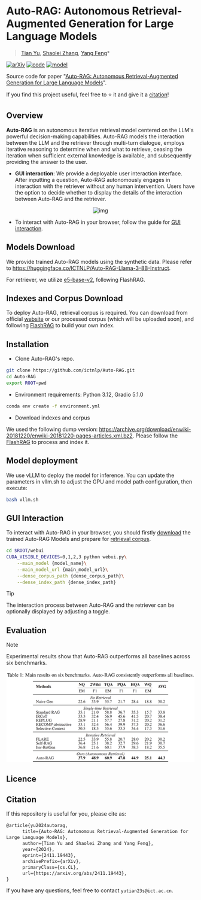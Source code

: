 # Auto-RAG: Autonomous Retrieval-Augmented Generation for Large Language Models

> [Tian Yu](https://tianyu0313.github.io/), [Shaolei Zhang](https://zhangshaolei1998.github.io/), [Yang Feng](https://people.ucas.edu.cn/~yangfeng?language=en)*

[![arXiv](https://img.shields.io/badge/arXiv-2411.19443-b31b1b.svg?logo=arXiv)](https://arxiv.org/abs/2411.19443)
[![code](https://img.shields.io/badge/Github-Code-keygen.svg?logo=github)](https://github.com/ictnlp/Auto-RAG)
[![model](https://img.shields.io/badge/%F0%9F%A4%97%20Hugging_Face-Model-blue.svg)](https://huggingface.co/ICTNLP/Auto-RAG)

Source code for paper "[Auto-RAG: Autonomous Retrieval-Augmented Generation for Large Language Models](https://arxiv.org/abs/2411.19443)".

If you find this project useful, feel free to ⭐️ it and give it a [citation](#citation)!


## Overview

**Auto-RAG** is an autonomous iterative retrieval model centered on the LLM's powerful decision-making capabilities. Auto-RAG models the interaction between the LLM and the retriever through multi-turn dialogue, employs iterative reasoning to determine when and what to retrieve, ceasing the iteration when sufficient external knowledge is available, and subsequently providing the answer to the user.

- **GUI interaction**: We provide a deployable user interaction interface. After inputting a question, Auto-RAG autonomously engages in interaction with the retriever without any human intervention. Users have the option to decide whether to display the details of the interaction between Auto-RAG and the retriever.

<div  align="center">   
  <img src="./assets/auto-rag.gif" alt="img" width="90%" />
</div>


- To interact with Auto-RAG in your browser, follow the guide for [GUI interaction](#gui-interaction).


## Models Download

We provide trained Auto-RAG models using the synthetic data. Please refer to https://huggingface.co/ICTNLP/Auto-RAG-Llama-3-8B-Instruct.

For retriever, we utilize [e5-base-v2](https://huggingface.co/intfloat/e5-base-v2), following FlashRAG.

## Indexes and Corpus Download

To deploy Auto-RAG, retrieval corpus is required. You can download from official [website](https://archive.org/download/enwiki-20181220/enwiki-20181220-pages-articles.xml.bz2) or our processed corpus (which will be uploaded soon), and following [FlashRAG](https://github.com/RUC-NLPIR/FlashRAG/blob/main/docs/building-index.md) to build your own index. 

## Installation

- Clone Auto-RAG's repo.

```bash
git clone https://github.com/ictnlp/Auto-RAG.git
cd Auto-RAG
export ROOT=pwd
```

- Environment requirements: Python 3.12, Gradio 5.1.0

```bash
conda env create -f environment.yml
```

- Download indexes and corpus

We used the following dump version: https://archive.org/download/enwiki-20181220/enwiki-20181220-pages-articles.xml.bz2. Please follow the [FlashRAG](https://github.com/RUC-NLPIR/FlashRAG/blob/main/docs/process-wiki.md) to process and index it.


## Model deployment

We use vLLM to deploy the model for inference. You can update the parameters in vllm.sh to adjust the GPU and model path configuration, then execute:

```bash
bash vllm.sh
```


## GUI Interaction

To interact with Auto-RAG in your browser, you should firstly [download](#models-download) the trained Auto-RAG Models and prepare for [retrieval corpus](#indexes-and-corpus-download).

```bash
cd $ROOT/webui
CUDA_VISIBLE_DEVICES=0,1,2,3 python webui.py\
    --main_model {model_name}\
    --main_model_url {main_model_url}\
    --dense_corpus_path {dense_corpus_path}\
    --dense_index_path {dense_index_path}

```

> [!Tip]
> The interaction process between Auto-RAG and the retriever can be optionally displayed by adjusting a toggle.

## Evaluation
> [!Note]
> Experimental results show that Auto-RAG outperforms all baselines across six benchmarks.

<div  align="center">   
  <img src="./assets/results.png" alt="img" width="100%" />
</div>
<p align="center">

</p>


## Licence


## Citation

If this repository is useful for you, please cite as:

```
@article{yu2024autorag,
      title={Auto-RAG: Autonomous Retrieval-Augmented Generation for Large Language Models}, 
      author={Tian Yu and Shaolei Zhang and Yang Feng},
      year={2024},
      eprint={2411.19443},
      archivePrefix={arXiv},
      primaryClass={cs.CL},
      url={https://arxiv.org/abs/2411.19443}, 
}
```

If you have any questions, feel free to contact `yutian23s@ict.ac.cn`.
